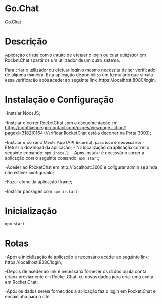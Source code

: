 # Go.Chat
Go.Chat

# Descrição
Aplicação criada com o intuito de efetuar o login ou criar utilizador em Rocket.Chat apartir de um utilizador de um outro sistema.

Para criar o utilizador ou efetuar login o mesmo necessita de ser verificado de alguma maneira. Esta aplicação disponibiliza um formulário que simula essa verificação após aceder ao seguinte link: https://localhost:8080/login.

# Instalação e Configuração

-Instalar NodeJS;

-Instalar e correr RocketChat com a docuementação em https://confluence.go-contact.com/pages/viewpage.action?pageId=318210164 (Verificar RocketChat está a decorrer na Porta 3000);

-Instalar e correr a Mock_App (API Externa), para isso é necessário: 
    - Efetuar o download da aplicação;
    - Na localização da aplicação correr o seguinte comando: `npm install`;
    - Após instalar é necessário correr a aplicação com o seguinte comando: `npm start`;

-Aceder ao RocketChat em http://localhost:3000 e cofigurar admin se ainda não estiver configurado;

-Fazer clone da aplicação Iframe;

-Instalar packages com `npm install`;

# Inicialização

```sh
npm start
```
# Rotas

-Após a inicialização da aplicação é necessário aceder ao seguinte link: https://localhost:8080/login;

-Depois de aceder ao link é necessário fornecer os dados ou da conta criada previamente em Rocket.Chat, ou novos dados para criar uma conta em Rocket.Chat;

-Após os dados serem fornecidos a aplicação faz o login em Rocket.Chat e encaminha para o site.